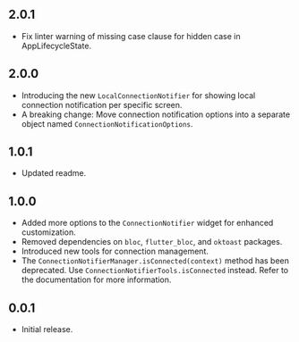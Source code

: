 ## 2.0.1
- Fix linter warning of missing case clause for hidden case in AppLifecycleState.
## 2.0.0

- Introducing the new `LocalConnectionNotifier` for showing local connection notification per specific screen.
- A breaking change: Move connection notification options into a separate object named `ConnectionNotificationOptions`.
## 1.0.1
- Updated readme.

## 1.0.0

- Added more options to the `ConnectionNotifier` widget for enhanced customization.
- Removed dependencies on `bloc`, `flutter_bloc`, and `oktoast` packages.
- Introduced new tools for connection management.
- The `ConnectionNotifierManager.isConnected(context)` method has been deprecated. Use `ConnectionNotifierTools.isConnected` instead. Refer to the documentation for more information.

## 0.0.1

- Initial release.